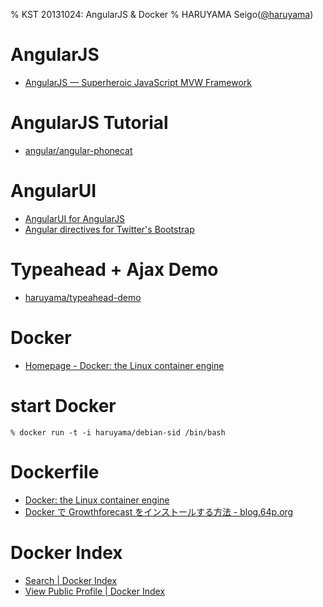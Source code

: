 % KST 20131024: AngularJS & Docker
% HARUYAMA Seigo([@haruyama](https://twitter.com/haruyama))

# AngularJS

* [AngularJS — Superheroic JavaScript MVW Framework](http://angularjs.org/)

# AngularJS Tutorial

* [angular/angular-phonecat](https://github.com/angular/angular-phonecat/)

# AngularUI

* [AngularUI for AngularJS](http://angular-ui.github.io/)
* [Angular directives for Twitter's Bootstrap](http://angular-ui.github.io/bootstrap/)

# Typeahead + Ajax Demo

* [haruyama/typeahead-demo](https://github.com/haruyama/typeahead-demo)

# Docker

* [Homepage - Docker: the Linux container engine](http://www.docker.io/)

# start Docker 

    % docker run -t -i haruyama/debian-sid /bin/bash

# Dockerfile

* [Docker: the Linux container engine](http://www.docker.io/learn/dockerfile/level1/)
* [Docker で Growthforecast をインストールする方法 - blog.64p.org](http://blog.64p.org/entry/2013/08/14/185519)

# Docker Index

* [Search | Docker Index](https://index.docker.io/)
* [View Public Profile | Docker Index](https://index.docker.io/u/haruyama/)
